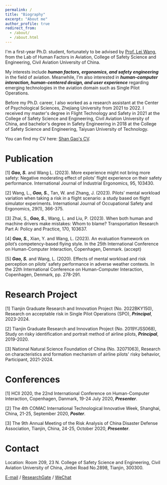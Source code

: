 ```yaml
---
permalink: /
title: "Biography"
excerpt: "About me"
author_profile: true
redirect_from: 
  - /about/
  - /about.html
---
```


I'm a first-year Ph.D. student, fortunately to be advised by [Prof. Lei Wang](https://www.cauc.edu.cn/yjsy/info/1139/1441.htm/), from the Lab of Human Factors in Aviation, College of Safety Science and Engineering, Civil Aviation University of China. 

My interests include ***human factors, ergonomics, and safety engineering*** in the field of aviation. Meanwhile, I'm also interested in ***human-computer interaction, human-centered design, and user experience*** regarding emerging technologies in the aviation domain such as Single Pilot Operations.

Before my Ph.D. career, I also worked as a research assistant at the Center of Psychological Sciences, Zhejiang University from 2021 to 2022. I received my master's degree in Flight Technology and Safety in 2021 at the College of Safety Science and Engineering, Civil Aviation University of China, and bachelor's degree in Safety Engineering in 2018 at the College of Safety Science and Engineering, Taiyuan University of Technology.

You can find my CV here: [Shan Gao's CV](../assets/CV.pdf).

Publication
======
[1] ***Gao, S.*** and Wang L. (2023). More experience might not bring more safety: Negative moderating effect of pilots’ flight experience on their safety performance. International Journal of Industrial Ergonomics, 95, 103430.

[2] Wang, L., ***Gao, S.***, Tan, W. and Zhang, J. (2023). Pilots’ mental workload variation when taking a risk in a flight scenario: a study based on flight simulator experiments. International Journal of Occupational Safety and Ergonomics, 29(1), 366-375.

[3] Zhai, S., ***Gao, S.***, Wang, L. and Liu, P. (2023). When both human and machine drivers make mistakes: Whom to blame? Transportation Research Part A: Policy and Practice, 170, 103637.

[4] ***Gao, S.***, Xian, Y. and Wang, L. (2023). An evaluation framework on pilot’s competency-based flying style. In the 25th International Conference on Human-Computer Interaction, Copenhagen, Denmark. (accept)

[5] ***Gao, S.*** and Wang, L. (2020). Effects of mental workload and risk perception on pilots’ safety performance in adverse weather contexts. In the 22th International Conference on Human-Computer Interaction, Copenhagen, Denmark, pp. 278-291.

Research Project
======
[1] Tianjin Graduate Research and Innovation Project (No. 2022BKY150), Research on acceptable risk in Single Pilot Operations (SPO), ***Principal***, 2023-2024.

[2] Tianjin Graduate Research and Innovation Project (No. 2019YJSS068), Study on risky identification and portrait method of airline pilots, ***Principal***, 2019-2020.

[3] National Natural Science Foundation of China (No. 32071063), Research on characteristics and formation mechanism of airline pilots' risky behavior, Participant, 2021-2024.

Conferences
======
[1] HCII 2020, the 22nd International Conference on Human-Computer Interaction, Copenhagen, Danmark, 19-24 July 2020, ***Presenter***.

[2] The 4th COMAC International Technological Innovative Week, Shanghai, China, 21-25, September 2020, ***Poster***.

[3] The 9th Annual Meeting of the Risk Analysis of China Disaster Defense Association, Tianjin, China, 24-25, October 2020, ***Presenter***.

Contact
======
Location: Room 209, 23 N. College of Safety Science and Engineering, Civil Aviation University of China, Jinbei Road No.2898, Tianjin, 300300.

[E-mail](mailto:shangao2022@foxmail.com) / [ResearchGate](https://www.researchgate.net/profile/Shan-Gao-66?ev=hdr_xprf) / [WeChat](../images/wechat.jpg)
